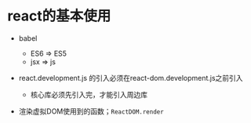 # react的基本使用
- babel
    - ES6 => ES5
    - jsx => js

- react.development.js 的引入必须在react-dom.development.js之前引入
    - 核心库必须先引入完，才能引入周边库

- 渲染虚拟DOM使用到的函数；`ReactDOM.render`
